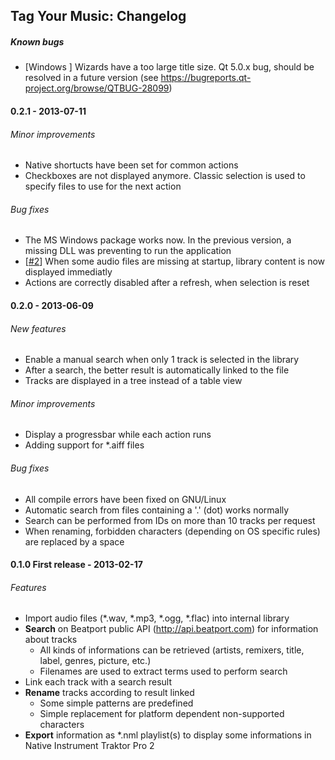 ## Tag Your Music: Changelog

##### Known bugs
 - [Windows ] Wizards have a too large title size. Qt 5.0.x bug, should be resolved in a future version (see https://bugreports.qt-project.org/browse/QTBUG-28099)

#### 0.2.1 - 2013-07-11
###### Minor improvements
 - Native shortucts have been set for common actions
 - Checkboxes are not displayed anymore. Classic selection is used to specify files to use for the next action

###### Bug fixes
 - The MS Windows package works now. In the previous version, a missing DLL was preventing to run the application
 - [[#2](https://github.com/alorence/tym/issues/2)] When some audio files are missing at startup, library content is now displayed immediatly
 - Actions are correctly disabled after a refresh, when selection is reset

#### 0.2.0 - 2013-06-09
###### New features
 - Enable a manual search when only 1 track is selected in the library
 - After a search, the better result is automatically linked to the file
 - Tracks are displayed in a tree instead of a table view

###### Minor improvements
 - Display a progressbar while each action runs
 - Adding support for *.aiff files

###### Bug fixes
 - All compile errors have been fixed on GNU/Linux
 - Automatic search from files containing a '.' (dot) works normally
 - Search can be performed from IDs on more than 10 tracks per request
 - When renaming, forbidden characters (depending on OS specific rules) are replaced by a space

#### 0.1.0 First release - 2013-02-17
###### Features
 - Import audio files (*.wav, *.mp3, *.ogg, *.flac) into internal library
 - **Search** on Beatport public API (http://api.beatport.com) for information about tracks
    - All kinds of informations can be retrieved (artists, remixers, title, label, genres, picture, etc.)
    - Filenames are used to extract terms used to perform search
 - Link each track with a search result
 - **Rename** tracks according to result linked
    - Some simple patterns are predefined
    - Simple replacement for platform dependent non-supported characters
 - **Export** information as *.nml playlist(s) to display some informations in Native Instrument Traktor Pro 2
